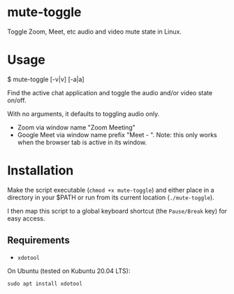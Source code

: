 # mute-toggle
Toggle Zoom, Meet, etc audio and video mute state in Linux.

# Usage

$ mute-toggle [-v|v] [-a|a]

Find the active chat application and toggle the audio and/or video state on/off.

With no arguments, it defaults to toggling audio only.

* Zoom via window name "Zoom Meeting"
* Google Meet via window name prefix "Meet - ".  Note: this only works when the browser tab is active in its window.


# Installation
Make the script executable (`chmod +x mute-toggle`) and either place in a directory in your $PATH or run from its current location (`./mute-toggle`).

I then map this script to a global keyboard shortcut (the `Pause/Break` key) for easy access.


## Requirements

* `xdotool`

On Ubuntu (tested on Kubuntu 20.04 LTS):

`sudo apt install xdotool`
